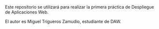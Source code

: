 Este repositorio se utilizará para realizar la primera práctica de Despliegue
de Aplicaciones Web.

El autor es Miguel Trigueros Zamudio, estudiante de DAW.

